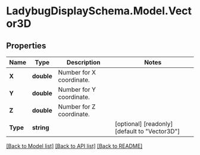 
# LadybugDisplaySchema.Model.Vector3D

## Properties

Name | Type | Description | Notes
------------ | ------------- | ------------- | -------------
**X** | **double** | Number for X coordinate. | 
**Y** | **double** | Number for Y coordinate. | 
**Z** | **double** | Number for Z coordinate. | 
**Type** | **string** |  | [optional] [readonly] [default to "Vector3D"]

[[Back to Model list]](../README.md#documentation-for-models)
[[Back to API list]](../README.md#documentation-for-api-endpoints)
[[Back to README]](../README.md)


